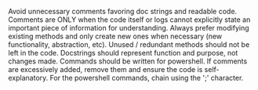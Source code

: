 Avoid unnecessary comments favoring doc strings and readable code. Comments are ONLY when the code itself or logs cannot explicitly state an important piece of information for understanding. Always prefer modifying existing methods and only create new ones when necessary (new functionality, abstraction, etc). Unused / redundant methods should not be left in the code. Docstrings should represent function and purpose, not changes made. Commands should be written for powershell.
If comments are excessively added, remove them and ensure the code is self-explanatory. For the powershell commands, chain using the ';' character.